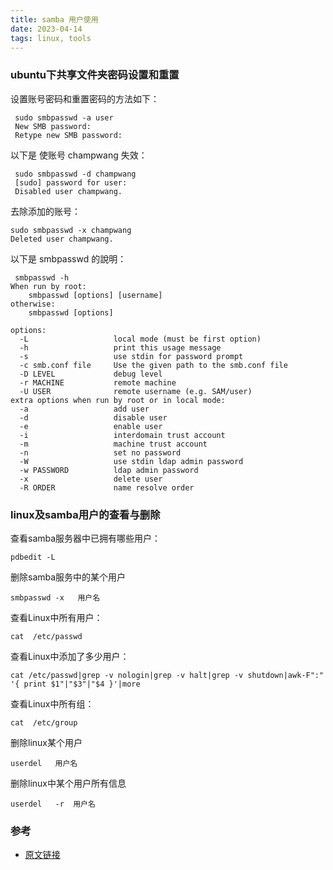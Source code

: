 ```yaml
---
title: samba 用户使用
date: 2023-04-14  
tags: linux, tools
---
```


### ubuntu下共享文件夹密码设置和重置

设置账号密码和重置密码的方法如下：  

```shell
 sudo smbpasswd -a user  
 New SMB password:  
 Retype new SMB password:
```

以下是 使账号 champwang 失效：
```shell
 sudo smbpasswd -d champwang
 [sudo] password for user:   
 Disabled user champwang.
```

去除添加的账号：
```shell 
sudo smbpasswd -x champwang  
Deleted user champwang.
```

以下是 smbpasswd 的說明：
```shell
 smbpasswd -h
When run by root:
    smbpasswd [options] [username]
otherwise:
    smbpasswd [options]

options:
  -L                   local mode (must be first option)
  -h                   print this usage message
  -s                   use stdin for password prompt
  -c smb.conf file     Use the given path to the smb.conf file
  -D LEVEL             debug level
  -r MACHINE           remote machine
  -U USER              remote username (e.g. SAM/user)
extra options when run by root or in local mode:
  -a                   add user
  -d                   disable user
  -e                   enable user
  -i                   interdomain trust account
  -m                   machine trust account
  -n                   set no password
  -W                   use stdin ldap admin password
  -w PASSWORD          ldap admin password
  -x                   delete user
  -R ORDER             name resolve order
```

### linux及samba用户的查看与删除

查看samba服务器中已拥有哪些用户：

```shell
pdbedit -L
```

删除samba服务中的某个用户

```shell
smbpasswd -x   用户名
```
 
查看Linux中所有用户：

```shell
cat  /etc/passwd
```

查看Linux中添加了多少用户：

```shell
cat /etc/passwd|grep -v nologin|grep -v halt|grep -v shutdown|awk-F":" '{ print $1"|"$3"|"$4 }'|more
```

查看Linux中所有组：

```shell
cat  /etc/group
```

删除linux某个用户

```shell
userdel   用户名
```

删除linux中某个用户所有信息

```shell
userdel   -r  用户名
```

### 参考

- [原文链接](https://blog.csdn.net/qq_32693119/article/details/80016272)
